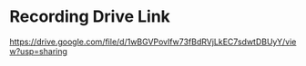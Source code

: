 # Recording Drive Link

https://drive.google.com/file/d/1wBGVPovlfw73fBdRVjLkEC7sdwtDBUyY/view?usp=sharing
